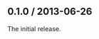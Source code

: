 ## 0.1.0 / 2013-06-26

The initial release.

<!--- The following link definition list is generated by PimpMyChangelog --->
